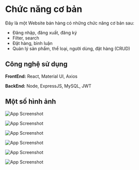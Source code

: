 
# Chức năng cơ bản

Đây là một Website bán hàng có những chức năng cơ bản sau:
- Đăng nhập, đăng xuất, đăng ký
- Filter, search
- Đặt hàng, bình luận
- Quản lý sản phẩm, thể loại, người dùng, đặt hàng (CRUD)




## Công nghệ sử dụng

**FrontEnd:** React, Material UI, Axios

**BackEnd:** Node, ExpressJS, MySQL, JWT


## Một số hình ảnh

![App Screenshot](https://drive.google.com/file/d/1FyqlMlgud38-oh_e9Ti2IiKLAsY44Lj4/view?usp=sharing)

![App Screenshot](https://drive.google.com/file/d/1Nbv5lBSC_1oqDYbIhH_vMsbhHMv0of8Y/view?usp=sharing)

![App Screenshot](https://drive.google.com/file/d/1Bct8YhUoWdvxurKs6nE0GUs91MgtlFel/view?usp=sharing)

![App Screenshot](https://drive.google.com/file/d/1ZoaC49h8a6UacI5Upred0nEePyVSO8Tq/view?usp=sharing)

![App Screenshot](https://drive.google.com/file/d/1hYROTl9G98FgyGabOTU0AcerhmqExvo7/view?usp=sharing)

![App Screenshot](https://drive.google.com/file/d/1EWaC7vFlT1qIFcw5aAvvhUgGIHzGPiRx/view?usp=sharing)
